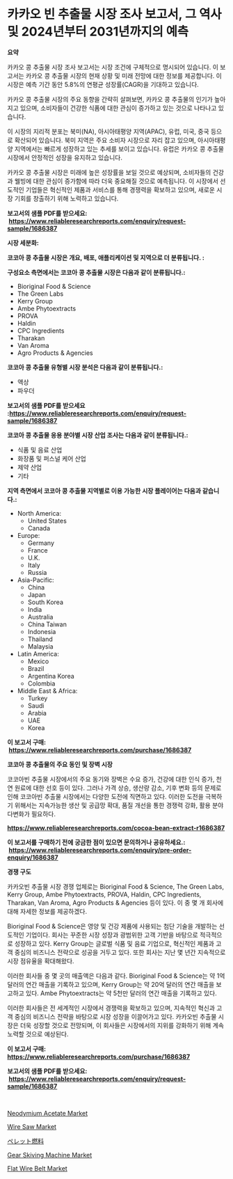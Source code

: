 <p><h1>카카오 빈 추출물 시장 조사 보고서, 그 역사 및 2024년부터 2031년까지의 예측</h1></p><p><strong>요약</strong></p>
<p><p>카카오 콩 추출물 시장 조사 보고서는 시장 조건에 구체적으로 명시되어 있습니다. 이 보고서는 카카오 콩 추출물 시장의 현재 상황 및 미래 전망에 대한 정보를 제공합니다. 이 시장은 예측 기간 동안 5.8%의 연평균 성장률(CAGR)을 기대하고 있습니다. </p><p>카카오 콩 추출물 시장의 주요 동향을 간략히 살펴보면, 카카오 콩 추출물의 인기가 높아지고 있으며, 소비자들이 건강한 식품에 대한 관심이 증가하고 있는 것으로 나타나고 있습니다. </p><p>이 시장의 지리적 분포는 북미(NA), 아시아태평양 지역(APAC), 유럽, 미국, 중국 등으로 확산되어 있습니다. 북미 지역은 주요 소비자 시장으로 자리 잡고 있으며, 아시아태평양 지역에서는 빠르게 성장하고 있는 추세를 보이고 있습니다. 유럽은 카카오 콩 추출물 시장에서 안정적인 성장을 유지하고 있습니다. </p><p>카카오 콩 추출물 시장은 미래에 높은 성장률을 보일 것으로 예상되며, 소비자들의 건강과 웰빙에 대한 관심이 증가함에 따라 더욱 중요해질 것으로 예측됩니다. 이 시장에서 선도적인 기업들은 혁신적인 제품과 서비스를 통해 경쟁력을 확보하고 있으며, 새로운 시장 기회를 창출하기 위해 노력하고 있습니다.</p></p>
<p><strong>보고서의 샘플 PDF를 받으세요: &nbsp;<a href="https://www.reliableresearchreports.com/enquiry/request-sample/1686387">https://www.reliableresearchreports.com/enquiry/request-sample/1686387</a></strong></p>
<p><strong>시장 세분화:</strong></p>
<p><strong> 코코아 콩 추출물 시장은 개요, 배포, 애플리케이션 및 지역으로 더 분류됩니다. :</strong></p>
<p><strong>구성요소 측면에서는 코코아 콩 추출물 시장은 다음과 같이 분류됩니다.:</strong></p>
<p><ul><li>Bioriginal Food & Science</li><li>The Green Labs</li><li>Kerry Group</li><li>Ambe Phytoextracts</li><li>PROVA</li><li>Haldin</li><li>CPC Ingredients</li><li>Tharakan</li><li>Van Aroma</li><li>Agro Products & Agencies</li></ul></p>
<p><strong> 코코아 콩 추출물 유형별 시장 분석은 다음과 같이 분류됩니다.:</strong></p>
<p><ul><li>액상</li><li>파우더</li></ul></p>
<p><strong>보고서의 샘플 PDF를 받으세요 :<a href="https://www.reliableresearchreports.com/enquiry/request-sample/1686387">https://www.reliableresearchreports.com/enquiry/request-sample/1686387</a></strong></p>
<p><strong> 코코아 콩 추출물 응용 분야별 시장 산업 조사는 다음과 같이 분류됩니다.:</strong></p>
<p><ul><li>식품 및 음료 산업</li><li>화장품 및 퍼스널 케어 산업</li><li>제약 산업</li><li>기타</li></ul></p>
<p><strong>지역 측면에서 코코아 콩 추출물 지역별로 이용 가능한 시장 플레이어는 다음과 같습니다.:</strong></p>
<p><ul>
    <li>
        North America:
        <ul>
            <li>United States</li>
            <li>Canada</li>
        </ul>
    </li>
    <li>
        Europe:
        <ul>
            <li>Germany</li>
            <li>France</li>
            <li>U.K.</li>
            <li>Italy</li>
            <li>Russia</li>
        </ul>
    </li>
    <li>
        Asia-Pacific:
        <ul>
            <li>China</li>
            <li>Japan</li>
            <li>South Korea</li>
            <li>India</li>
            <li>Australia</li>
            <li>China Taiwan</li>
            <li>Indonesia</li>
            <li>Thailand</li>
            <li>Malaysia</li>
        </ul>
    </li>
    <li>
        Latin America:
        <ul>
            <li>Mexico</li>
            <li>Brazil</li>
            <li>Argentina Korea</li>
            <li>Colombia</li>
        </ul>
    </li>
    <li>
        Middle East & Africa:
        <ul>
            <li>Turkey</li>
            <li>Saudi</li>
            <li>Arabia</li>
            <li>UAE</li>
            <li>Korea</li>
        </ul>
    </li>
    </ul></p>
<p><strong>이 보고서 구매: &nbsp;<a href="https://www.reliableresearchreports.com/purchase/1686387">https://www.reliableresearchreports.com/purchase/1686387</a></strong></p>
<p><strong>코코아 콩 추출물의 주요 동인 및 장벽 시장</strong></p>
<p><p>코코아빈 추출물 시장에서의 주요 동기와 장벽은 수요 증가, 건강에 대한 인식 증가, 천연 원료에 대한 선호 등이 있다. 그러나 가격 상승, 생산량 감소, 기후 변화 등의 문제로 인해 코코아빈 추출물 시장에서는 다양한 도전에 직면하고 있다. 이러한 도전을 극복하기 위해서는 지속가능한 생산 및 공급망 확대, 품질 개선을 통한 경쟁력 강화, 활용 분야 다변화가 필요하다.</p></p>
<p><strong><a href="https://www.reliableresearchreports.com/cocoa-bean-extract-r1686387">https://www.reliableresearchreports.com/cocoa-bean-extract-r1686387</a></strong></p>
<p><strong>이 보고서를 구매하기 전에 궁금한 점이 있으면 문의하거나 공유하세요.: &nbsp;<a href="https://www.reliableresearchreports.com/enquiry/pre-order-enquiry/1686387">https://www.reliableresearchreports.com/enquiry/pre-order-enquiry/1686387</a></strong></p>
<p><strong>경쟁 구도</strong></p>
<p><p>카카오빈 추출물 시장 경쟁 업체로는 Bioriginal Food & Science, The Green Labs, Kerry Group, Ambe Phytoextracts, PROVA, Haldin, CPC Ingredients, Tharakan, Van Aroma, Agro Products & Agencies 등이 있다. 이 중 몇 개 회사에 대해 자세한 정보를 제공하겠다.</p><p>Bioriginal Food & Science은 영양 및 건강 제품에 사용되는 첨단 기술을 개발하는 선도적인 기업이다. 회사는 꾸준한 시장 성장과 광범위한 고객 기반을 바탕으로 적극적으로 성장하고 있다. Kerry Group는 글로벌 식품 및 음료 기업으로, 혁신적인 제품과 고객 중심의 비즈니스 전략으로 성공을 거두고 있다. 또한 회사는 지난 몇 년간 지속적으로 시장 점유율을 확대해왔다.</p><p>이러한 회사들 중 몇 곳의 매출액은 다음과 같다. Bioriginal Food & Science는 약 1억 달러의 연간 매출을 기록하고 있으며, Kerry Group는 약 20억 달러의 연간 매출을 보고하고 있다. Ambe Phytoextracts는 약 5천만 달러의 연간 매출을 기록하고 있다.</p><p>이러한 회사들은 전 세계적인 시장에서 경쟁력을 확보하고 있으며, 지속적인 혁신과 고객 중심의 비즈니스 전략을 바탕으로 시장 성장을 이끌어가고 있다. 카카오빈 추출물 시장은 더욱 성장할 것으로 전망되며, 이 회사들은 시장에서의 지위를 강화하기 위해 계속 노력할 것으로 예상된다.</p></p>
<p><strong>이 보고서 구매: &nbsp; <a href="https://www.reliableresearchreports.com/purchase/1686387">https://www.reliableresearchreports.com/purchase/1686387</a></strong></p>
<p><strong>보고서의 샘플 PDF를 받으세요: &nbsp;<a href="https://www.reliableresearchreports.com/enquiry/request-sample/1686387">https://www.reliableresearchreports.com/enquiry/request-sample/1686387</a></strong><strong></strong></p>
<p>&nbsp;</p>
<p><p><a href="https://issuu.com/reportprime-2/docs/neodymium-acetate-market-size-2030.pptx">Neodymium Acetate Market</a></p><p><a href="https://view.publitas.com/reportprime-1/wire-saw-market-exploring-market-share-market-trends-and-future-growth/">Wire Saw Market</a></p><p><a href="https://github.com/zjkmgcs938405/Market-Research-Report-List-1/blob/main/526835630428.md">ペレット燃料</a></p><p><a href="https://iodized-pantydraco-05c.notion.site/Gear-Skiving-Machine-Market-Exploring-Market-Share-Market-Trends-and-Future-Growth-6abcb434a0b54b62919107643f45ac4a">Gear Skiving Machine Market</a></p><p><a href="https://github.com/globismark/Market-Research-Report-List-2/blob/main/flat-wire-belt-market.md">Flat Wire Belt Market</a></p></p>